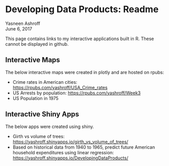 # Developing Data Products: Readme
Yasneen Ashroff  
June 6, 2017  



This page contains links to my interactive applications built in R. These cannot be displayed in github.

## Interactive Maps

The below interactive maps were created in plotly and are hosted on rpubs:

* Crime rates in American cities: https://rpubs.com/yashroff/USA_Crime_rates
* US Arrests by population: https://rpubs.com/yashroff/Week3
* US Population in 1975

## Interactive Shiny Apps
The below apps were created using shiny.

* Girth vs volume of trees: https://yashroff.shinyapps.io/girth_vs_volume_of_trees/
* Based on historical data from 1940 to 1965, predict future American household expenditures using linear regression: https://yashroff.shinyapps.io/DevelopingDataProducts/

